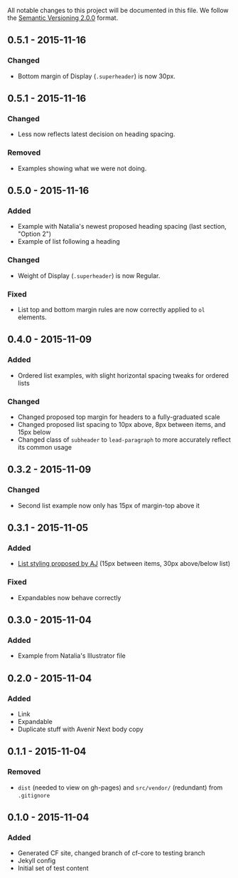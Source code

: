 All notable changes to this project will be documented in this file.
We follow the [Semantic Versioning 2.0.0](http://semver.org/) format.


## 0.5.1 - 2015-11-16

### Changed
- Bottom margin of Display (`.superheader`) is now 30px.


## 0.5.1 - 2015-11-16

### Changed
- Less now reflects latest decision on heading spacing.

### Removed
- Examples showing what we were not doing.


## 0.5.0 - 2015-11-16

### Added
- Example with Natalia's newest proposed heading spacing (last section,
  "Option 2")
- Example of list following a heading

### Changed
- Weight of Display (`.superheader`) is now Regular.

### Fixed
- List top and bottom margin rules are now correctly applied to `ol` elements.


## 0.4.0 - 2015-11-09

### Added
- Ordered list examples, with slight horizontal spacing tweaks for ordered lists

### Changed
- Changed proposed top margin for headers to a fully-graduated scale
- Changed proposed list spacing to 10px above, 8px between items, and 15px below
- Changed class of `subheader` to `lead-paragraph` to more accurately reflect
  its common usage


## 0.3.2 - 2015-11-09

### Changed
- Second list example now only has 15px of margin-top above it


## 0.3.1 - 2015-11-05

### Added
- [List styling proposed by AJ](https://github.com/cfpb/design-manual/issues/357#issuecomment-144088271)
  (15px between items, 30px above/below list)

### Fixed
- Expandables now behave correctly


## 0.3.0 - 2015-11-04

### Added
- Example from Natalia's Illustrator file


## 0.2.0 - 2015-11-04

### Added
- Link
- Expandable
- Duplicate stuff with Avenir Next body copy


## 0.1.1 - 2015-11-04

### Removed
- `dist` (needed to view on gh-pages) and `src/vendor/` (redundant) from
  `.gitignore`


## 0.1.0 - 2015-11-04

### Added
- Generated CF site, changed branch of cf-core to testing branch
- Jekyll config
- Initial set of test content
